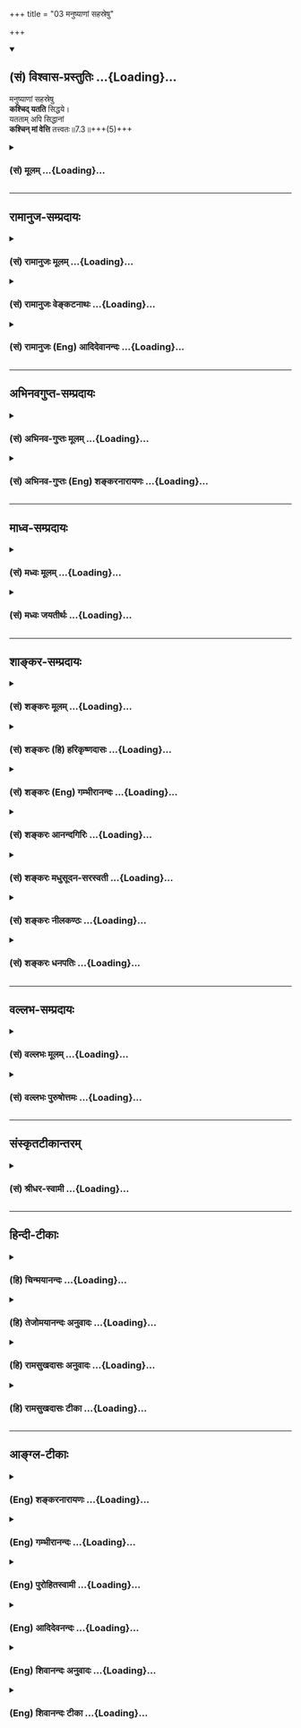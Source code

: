 +++
title = "03 मनुष्याणां सहस्रेषु"

+++
<div class="js_include" newlevelforh1="2" title="(सं) विश्वास-प्रस्तुतिः" unfilled url="/mahAbhAratam/shlokashaH/06-bhIShma-parva/03-bhagavad-gItA-parva/saMskRtam/vishvAsa-prastutiH/07_jnAna-vijnAna-yogaH/03_manuShyANAM_sahas.md">
<details open><summary><h2>(सं) विश्वास-प्रस्तुतिः ...{Loading}...</h2></summary>

मनुष्याणां सहस्रेषु  
**कश्चिद् यतति** सिद्धये।  
यतताम् अपि सिद्धानां  
**कश्चिन् मां वेत्ति** तत्त्वतः॥7.3॥+++(5)+++
</details>
</div>
<div class="js_include collapsed" newlevelforh1="3" title="(सं) मूलम्" unfilled url="/mahAbhAratam/shlokashaH/06-bhIShma-parva/03-bhagavad-gItA-parva/saMskRtam/mUlam/07_jnAna-vijnAna-yogaH/03_manuShyANAM_sahas.md">
<details><summary><h3>(सं) मूलम् ...{Loading}...</h3></summary>

मनुष्याणां सहस्रेषु कश्चिद्यतति सिद्धये।  
यततामपि सिद्धानां कश्चिन्मां वेत्ति तत्त्वतः।।7.3।।
</details>
</div>


_________________
## रामानुज-सम्प्रदायः
<div class="js_include collapsed" newlevelforh1="3" title="(सं) रामानुजः मूलम्" unfilled url="/mahAbhAratam/shlokashaH/06-bhIShma-parva/03-bhagavad-gItA-parva/saMskRtam/rAmAnujaH/mUlam/07_jnAna-vijnAna-yogaH/03_manuShyANAM_sahas.md">
<details><summary><h3>(सं) रामानुजः मूलम् ...{Loading}...</h3></summary>

।।7.3।। मनुष्याः शास्त्राधिकारयोग्याः तेषां **सहस्रेषु कश्चिद्** एव
सिद्धिपर्यन्तं यतते। सिद्धिपर्यन्तं यतमानानां सहस्रेषु **कश्चिद्** एव
**मां** विदित्वा मत्तः सिद्धये यतते। मद्विदां सहस्रेषु **तत्त्वतो**
यथावत्स्थितं **मां वेत्ति** न कश्चिद् इति अभिप्रायः। स महात्मा सुदुर्लभः
(गीता 7।19)मां तु वेद न कश्चन (गीता 7।26) इति हि वक्ष्यते।

</details>
</div>
<div class="js_include collapsed" newlevelforh1="3" title="(सं) रामानुजः वेङ्कटनाथः" unfilled url="/mahAbhAratam/shlokashaH/06-bhIShma-parva/03-bhagavad-gItA-parva/saMskRtam/rAmAnujaH/venkaTanAthaH/07_jnAna-vijnAna-yogaH/03_manuShyANAM_sahas.md">
<details><summary><h3>(सं) रामानुजः वेङ्कटनाथः ...{Loading}...</h3></summary>

  
  
।।7.3।। पुनरपि प्रकारान्तरेण प्रशंसा क्रियत इत्यभिप्रायेणाह
वक्ष्यमाणस्येति। मनुष्यशब्दोऽत्र न जातिविशेषाभिप्रायः
देवादीनामप्यधिकारस्य शारीरके समर्थितत्वात्। अतः
सिद्ध्यर्थयतनयोग्यमात्राभिप्राय इति दर्शयतिशास्त्राधिकारयोग्या इति।
सिद्ध्यर्थयतनमात्रं प्रायेण सर्वसाधारणम् अतःसिद्धये इत्यस्यकश्चित्
इत्युक्तविशेषान्वयायसिद्धिपर्यन्तमित्युक्तम्। मां वेत्ति इत्युक्तवेदनस्य
तदधीनसिद्धिपर्यन्तयतनार्थत्वंयततामपि सिद्धानाम्
इत्यनुवादेनाभिप्रेतमित्याहमां विदित्वा मत्तः सिद्धये यतत इति।
प्राप्यस्यैव प्रापकत्वादिकमिह तत्त्वम्। तत्त्वतः इति विशिष्टं वेदनं
सामान्यतोऽपि वेदनमात्रे सत्येव हि भवति अतोयततामपि सिद्धानां कश्चिन्मां
वेत्तिमद्विधेषु कश्चिन्मां तत्त्वतो वेत्ति इति वाक्यद्वयं
विवक्षितमित्यभिप्रायेणसिद्धिपर्यन्तं
यतमानानामित्यादिवाक्यभेदः। कश्चिन्मां वेत्ति इत्यत्र कश्चिदेव वेत्ति न
द्वाविति विवक्षा व्यासभीष्माद्यनेकदर्शनादयुक्ता। कश्चिद्वेत्त्येवेति
विवक्षा चात्र निरर्थका दौर्लभ्यवचनविरुद्धा च
अतोऽर्थस्वभावाद्वक्ष्यमाणसंवादाच्च फलितं दुर्लभत्वाभिप्रायं दर्शयति न
कश्चिदिति।  
  

</details>
</div>
<div class="js_include collapsed" newlevelforh1="3" title="(सं) रामानुजः (Eng) आदिदेवानन्दः" unfilled url="/mahAbhAratam/shlokashaH/06-bhIShma-parva/03-bhagavad-gItA-parva/saMskRtam/rAmAnujaH/english/AdidevAnandaH/07_jnAna-vijnAna-yogaH/03_manuShyANAM_sahas.md">
<details><summary><h3>(सं) रामानुजः (Eng) आदिदेवानन्दः ...{Loading}...</h3></summary>

7.3 'Men', i.e., those who are alified for observing the ;nds of the Sastras - among thousands of such men, only some one strives till the attainment of perfection. Among thousands who strive till the attainment of perfection, some one only, understanding Me, strives to attain success through Me (i.e., through My grace). Among thousands of those who might know Me, some one only knows Me in reality, as I am. In other words, there is no one who is capable of knowing Me as I am, i.e., as distinguished from all other entities, as implied in the expression Vijnana. Sri Krsna will declare later on: 'It is very hard to find such a great-souled person' (7.19), and 'But no one knows Me' (7.26).

</details>
</div>


_________________
## अभिनवगुप्त-सम्प्रदायः
<div class="js_include collapsed" newlevelforh1="3" title="(सं) अभिनव-गुप्तः मूलम्" unfilled url="/mahAbhAratam/shlokashaH/06-bhIShma-parva/03-bhagavad-gItA-parva/saMskRtam/abhinava-guptaH/mUlam/07_jnAna-vijnAna-yogaH/03_manuShyANAM_sahas.md">
<details><summary><h3>(सं) अभिनव-गुप्तः मूलम् ...{Loading}...</h3></summary>

।।7.3।। मनुष्याणामिति। अस्य च वस्तुनः सर्वो न योग्यः इत्यनेन दुर्लभत्वात्
यत्नसेव्यतामाह+++(N यत्नः सेव्यतामित्याह)+++।

</details>
</div>
<div class="js_include collapsed" newlevelforh1="3" title="(सं) अभिनव-गुप्तः (Eng) शङ्करनारायणः" unfilled url="/mahAbhAratam/shlokashaH/06-bhIShma-parva/03-bhagavad-gItA-parva/saMskRtam/abhinava-guptaH/english/shankaranArAyaNaH/07_jnAna-vijnAna-yogaH/03_manuShyANAM_sahas.md">
<details><summary><h3>(सं) अभिनव-गुप्तः (Eng) शङ्करनारायणः ...{Loading}...</h3></summary>

7.3 Manusyanam etc. All \[persons\] are not fit for this subject. By
this statement, \[the Bhagavat\] has declared that, as the subject is
difficult to grasp, it is to be learnt with effort.

</details>
</div>


_________________
## माध्व-सम्प्रदायः
<div class="js_include collapsed" newlevelforh1="3" title="(सं) मध्वः मूलम्" unfilled url="/mahAbhAratam/shlokashaH/06-bhIShma-parva/03-bhagavad-gItA-parva/saMskRtam/madhvaH/mUlam/07_jnAna-vijnAna-yogaH/03_manuShyANAM_sahas.md">
<details><summary><h3>(सं) मध्वः मूलम् ...{Loading}...</h3></summary>

।।7.3।। दौर्लभ्यं ज्ञानस्याह मनुष्याणामिति।

</details>
</div>
<div class="js_include collapsed" newlevelforh1="3" title="(सं) मध्वः जयतीर्थः" unfilled url="/mahAbhAratam/shlokashaH/06-bhIShma-parva/03-bhagavad-gItA-parva/saMskRtam/madhvaH/jayatIrthaH/07_jnAna-vijnAna-yogaH/03_manuShyANAM_sahas.md">
<details><summary><h3>(सं) मध्वः जयतीर्थः ...{Loading}...</h3></summary>

।।7.3।। ननु ज्ञानादिवचनं प्रतिज्ञाय यत्किञ्चित्कथमुच्यते इत्यत आह
**दौर्लभ्यमि**ति। श्रोतुरादरजननार्थमिति शेषः। ज्ञानस्य दौर्लभ्ये
विज्ञानस्य तत्सुतराम्।

</details>
</div>


_________________
## शाङ्कर-सम्प्रदायः
<div class="js_include collapsed" newlevelforh1="3" title="(सं) शङ्करः मूलम्" unfilled url="/mahAbhAratam/shlokashaH/06-bhIShma-parva/03-bhagavad-gItA-parva/saMskRtam/shankaraH/mUlam/07_jnAna-vijnAna-yogaH/03_manuShyANAM_sahas.md">
<details><summary><h3>(सं) शङ्करः मूलम् ...{Loading}...</h3></summary>

।।7.3।। **मनुष्याणां** मध्ये **सहस्रेषु** अनेकेषु **कश्चित् यतति**
प्रयत्नं करोति **सिद्धये** सिद्ध्यर्थम्। तेषां **यततामपि सिद्धानाम्**
सिद्धा एव हि ते ये मोक्षाय यतन्ते तेषां **कश्चित्** एव हि **मां वेत्ति
तत्त्वतः** यथावत्।। श्रोतारं प्ररोचनेन अभिमुखीकृत्याह

</details>
</div>
<div class="js_include collapsed" newlevelforh1="3" title="(सं) शङ्करः (हि) हरिकृष्णदासः" unfilled url="/mahAbhAratam/shlokashaH/06-bhIShma-parva/03-bhagavad-gItA-parva/saMskRtam/shankaraH/hindI/harikRShNadAsaH/07_jnAna-vijnAna-yogaH/03_manuShyANAM_sahas.md">
<details><summary><h3>(सं) शङ्करः (हि) हरिकृष्णदासः ...{Loading}...</h3></summary>

।।7.3।। यह ( दुलर्भ ) कैसे है सो कहते हैं हजारों मनुष्योंमें कोई एक ही (
मोक्षरूप ) सिद्धिके लिये प्रयत्न करता है और उन यत्न करनेवाले सिद्धोंमें
भी जो मोक्षके लिये यत्न करते हैं वे ( एक तरहसे ) सिद्ध ही हैं उनमें भी
कोई एक ही मुझे तत्त्वसे यथार्थ जान पाता है।

</details>
</div>
<div class="js_include collapsed" newlevelforh1="3" title="(सं) शङ्करः (Eng) गम्भीरानन्दः" unfilled url="/mahAbhAratam/shlokashaH/06-bhIShma-parva/03-bhagavad-gItA-parva/saMskRtam/shankaraH/english/gambhIrAnandaH/07_jnAna-vijnAna-yogaH/03_manuShyANAM_sahas.md">
<details><summary><h3>(सं) शङ्करः (Eng) गम्भीरानन्दः ...{Loading}...</h3></summary>

7.3 Sahasresu manusyanam, among thousands, among a multitude of men;
kascit, a rare one; yatati, endeavours; siddhaye, for perfection. \[For
perfection: for the rise of Knowledge through the purification of the
mind.\] Siddhanam api, even of the perfected one; yatatam, who are
diligent-they (those diligent ones themselves) being (considered to be)
verily perfect because they are striving for Liberation; of them-;
kascit, one perchance, indeed; vetti, knows; mam, Me; tattvatah, in
truth. Having drawn the attention of the hearer by arousing interest,
the Lord says:

</details>
</div>
<div class="js_include collapsed" newlevelforh1="3" title="(सं) शङ्करः आनन्दगिरिः" unfilled url="/mahAbhAratam/shlokashaH/06-bhIShma-parva/03-bhagavad-gItA-parva/saMskRtam/shankaraH/AnandagiriH/07_jnAna-vijnAna-yogaH/03_manuShyANAM_sahas.md">
<details><summary><h3>(सं) शङ्करः आनन्दगिरिः ...{Loading}...</h3></summary>

।।7.3।। ज्ञानस्य दुर्लभत्वं प्रश्नपूर्वकं प्रकटयति **कथमित्यादिना।**
सहस्रशब्दस्य बहुवाचकत्वमुपेत्य व्याकरोति **अनेकेष्विति।** सिद्धये
सत्त्वशुद्धिद्वारा ज्ञानोत्पत्त्यर्थमित्यर्थः। सिद्ध्यर्थं यतमानानां कथं
सिद्धत्वमित्याशङ्क्याह **सिद्धा एवेति।** सर्वेषामेव तेषां
ज्ञानोदयात्तस्य सुलभत्वमित्याशङ्क्याह **तेषामिति।**

</details>
</div>
<div class="js_include collapsed" newlevelforh1="3" title="(सं) शङ्करः मधुसूदन-सरस्वती" unfilled url="/mahAbhAratam/shlokashaH/06-bhIShma-parva/03-bhagavad-gItA-parva/saMskRtam/shankaraH/madhusUdana-sarasvatI/07_jnAna-vijnAna-yogaH/03_manuShyANAM_sahas.md">
<details><summary><h3>(सं) शङ्करः मधुसूदन-सरस्वती ...{Loading}...</h3></summary>

।।7.3।। अतिदुर्लभं चैतन्मदनुग्रहमन्तरेण महाफलं ज्ञानम् यतः मनुष्याणां
शास्त्रीयज्ञानकर्मयोग्यानां सहस्रेषु मध्ये
कश्चिदेकोऽनेकजन्मकृतसुकृतसमासादितनित्यानित्यवस्तुविवेकः सन् यतति यतते
सिद्धये सत्त्वशुद्धिद्वारा ज्ञानोत्पत्तये। यततां यतमानानां ज्ञानाय
सिद्धानां प्रागर्जितसुकृतानां साधकानामपि मध्ये कश्चिदेकः
श्रवणमनननिदिध्यासनपरिपाकान्ते मामीश्वरं वेत्ति साक्षात्करोति तत्त्वतः
प्रत्यगभेदेन तत्त्वमसीत्यादिगुरूपदिष्टमहावाक्येभ्यः। अनेकेषु
मनुष्येष्वात्मज्ञानसाधनानुष्ठायी परमदुर्लभः। साधनानुष्ठायिष्वपि मध्ये
फलभागी परमदुर्लभ इति किं वक्तव्यमस्य ज्ञानस्य माहात्म्यमित्यभिप्रायः।

</details>
</div>
<div class="js_include collapsed" newlevelforh1="3" title="(सं) शङ्करः नीलकण्ठः" unfilled url="/mahAbhAratam/shlokashaH/06-bhIShma-parva/03-bhagavad-gItA-parva/saMskRtam/shankaraH/nIlakaNThaH/07_jnAna-vijnAna-yogaH/03_manuShyANAM_sahas.md">
<details><summary><h3>(सं) शङ्करः नीलकण्ठः ...{Loading}...</h3></summary>

।।7.3।। एतदेव ज्ञानं दौर्लभ्यप्रदर्शनेन स्तौति **मनुष्याणामिति।** यततां
यतमानानाम्।

</details>
</div>
<div class="js_include collapsed" newlevelforh1="3" title="(सं) शङ्करः धनपतिः" unfilled url="/mahAbhAratam/shlokashaH/06-bhIShma-parva/03-bhagavad-gItA-parva/saMskRtam/shankaraH/dhanapatiH/07_jnAna-vijnAna-yogaH/03_manuShyANAM_sahas.md">
<details><summary><h3>(सं) शङ्करः धनपतिः ...{Loading}...</h3></summary>

।।7.3।। अतो मद्विषयं तत्त्वज्ञानं सार्वज्ञ्यसंपादकत्वादतिदुर्लभमित्याह
मनुष्याणामिति। मनुष्याणामनेकयोनिषु पुण्यवशाल्लब्धदेहानां सहस्त्रेषु
असंख्यातेषुशतं सहस्त्रं लक्षं च सर्वमक्षय्यवाचकम् इत्युक्तेः।
अक्षय्यमित्यस्यासंख्यातमित्यर्थः।
कश्चिदनेकजन्मार्जितपुण्यपुञ्जवशाल्लब्धविवेकादिसाधनो यतते यत्नं
श्रवणादिरुपं करोति। यततामपि यतमानानामपि सिद्धानां मुमुक्षणाम्।
साधकत्वेऽपि सिद्धत्वकथनं तेषामुत्कर्षद्योतनार्थम्। अपरे तु सिद्धये
आत्मज्ञानाय यतते। यततामपि सहस्त्रेषु कश्चिदेव प्रकृष्टपुण्यवशादात्मानं
वेत्ति तादृशानामप्यात्मज्ञानसिद्धानां सहस्त्रेषु कश्चिदेव मां परमात्मानं
मत्प्रसादेन तत्त्वतो वेत्तीति वर्णयन्ति। अस्मिन्पक्षे
मुख्यसिद्धशब्दार्थालाभस्त्वस्त्येवात्मपदाध्याहारस्य कश्चिदत्यस्य
वेत्तीत्यस्य चावृत्तेरध्याहारस्य वा क्लेशोऽतिरिच्यते इत्ययं
षक्षश्चिन्त्यः। तेषां मध्ये कश्चितेव मां परमेश्वरं तत्त्वतो
यथावतस्वाभिन्नत्वेन वेत्ति जानाति।

</details>
</div>


_________________
## वल्लभ-सम्प्रदायः
<div class="js_include collapsed" newlevelforh1="3" title="(सं) वल्लभः मूलम्" unfilled url="/mahAbhAratam/shlokashaH/06-bhIShma-parva/03-bhagavad-gItA-parva/saMskRtam/vallabhaH/mUlam/07_jnAna-vijnAna-yogaH/03_manuShyANAM_sahas.md">
<details><summary><h3>(सं) वल्लभः मूलम् ...{Loading}...</h3></summary>

।।7.3।। यतः मनुष्याणामिति। आत्मतत्त्वज्ञानाय कश्चिद्यतति। तादृशानामपि
मध्ये मां भगवन्तं परमात्मानं सर्वधर्माश्रयमीश्वरं तत्त्वतः
निरतिशयमहिमत्वतः कश्चिदेव व्यासवामदेवशुकादिर्वेत्ति न सर्वः।
अतस्तन्मदीयं ज्ञानं ते वक्ष्यामीत्यर्थः।

</details>
</div>
<div class="js_include collapsed" newlevelforh1="3" title="(सं) वल्लभः पुरुषोत्तमः" unfilled url="/mahAbhAratam/shlokashaH/06-bhIShma-parva/03-bhagavad-gItA-parva/saMskRtam/vallabhaH/puruShottamaH/07_jnAna-vijnAna-yogaH/03_manuShyANAM_sahas.md">
<details><summary><h3>(सं) वल्लभः पुरुषोत्तमः ...{Loading}...</h3></summary>

  
  
।।7.3।। ज्ञातव्यं कुतो नावशिष्यते इत्यत आह मनुष्याणामिति। पूर्वं तु
भगवत्सन्निधानान्निस्सृतानां जीवानां मध्ये मनुष्यत्वं प्राप्तानामेव
भजनाधिकारस्तत्प्राप्तिश्च दास्यदानानुग्रहैकसाध्या तत्प्राप्त्यनन्तरं च
भावार्थं समर्पितस्य देहस्य तदाप्त्यर्थं लीलया प्राकट्यमतिदुर्लभं तत्रापि
भावसेवया प्रीतेन भगवदुक्तस्वस्वरूपज्ञानमतिदुर्लभम्।
एतत्सर्वसिद्धिर्यज्ज्ञानेन भवति तज्ज्ञाने न किञ्चिदवशिष्यते तदाह
मनुष्याणां सहस्रेषु भजनौपयिकप्राप्तदेहानां सहस्रेषु असङ्ख्यातेषु कश्चित्
दुर्लभो मदनुग्रहैकरूपः सिद्धये मत्सिद्धिस्वरूपनिमित्तं
यासिद्धिर्द्वितीयस्कन्धे अ.1 उक्ता तदर्थं यतति यत्नवान् भवति। यततामपि
यत्नं कुर्वतामपि सिद्धानां मध्ये कश्चित्
स्वरमणेच्छादिभावरहितस्तत्स्वरूपात्मकधामरममाणं मां
तत्त्वतस्तदनुग्रहैकलभ्यत्वेन वेत्ति जानाति। यत एतज्ज्ञानमतिदुर्लभम्।
यज्ज्ञानान्तरं न किञ्चिदवशिष्यते तन्मया त्वदर्थमुच्यत इति भावः।  
  

</details>
</div>


_________________
## संस्कृतटीकान्तरम्
<div class="js_include collapsed" newlevelforh1="3" title="(सं) श्रीधर-स्वामी" unfilled url="/mahAbhAratam/shlokashaH/06-bhIShma-parva/03-bhagavad-gItA-parva/saMskRtam/shrIdhara-svAmI/07_jnAna-vijnAna-yogaH/03_manuShyANAM_sahas.md">
<details><summary><h3>(सं) श्रीधर-स्वामी ...{Loading}...</h3></summary>

।।7.3।। मद्भक्तिं विना तु मज्ज्ञानं दुर्लभमित्याह **मनुष्याणामिति।**
असंख्यातानां जीवानां मध्ये मनुष्यव्यतिरिक्तानां श्रेयसि प्रवृत्तिरेव
नास्ति मनुष्याणां तु सहस्रेषु मध्ये कश्चिदेव प्रकृष्टपुण्यवशात्सिद्धये
आत्मज्ञानाय प्रयतते प्रयत्नं कुर्वतामपि सहस्रेषु कश्चिदेव
प्रकृष्टपुण्यवशादात्मानं वेत्ति तादृशानां चात्मज्ञानसिद्धानां सहस्रेषु
कश्चिदेव मां परमात्मानं मत्प्रसादेन तत्त्वतो वेत्ति तदेवमतिदुर्लभमपि
मज्ज्ञानं तुभ्यमहं वक्ष्यामीत्यर्थः।

</details>
</div>


_________________
## हिन्दी-टीकाः
<div class="js_include collapsed" newlevelforh1="3" title="(हि) चिन्मयानन्दः" unfilled url="/mahAbhAratam/shlokashaH/06-bhIShma-parva/03-bhagavad-gItA-parva/hindI/chinmayAnandaH/07_jnAna-vijnAna-yogaH/03_manuShyANAM_sahas.md">
<details><summary><h3>(हि) चिन्मयानन्दः ...{Loading}...</h3></summary>

।।7.3।। भारतीय आध्यात्मिक साहित्य में भिन्नभिन्न आचार्यों ने विभिन्न
प्रकार से बारम्बार इस विचार को दोहराया है कि आत्मज्ञान तथा उसका अपरोक्ष
अनुभव प्राप्त करने वाले साधक विरले ही होते हैं। इसके पूर्व भी हमें यह
बताया गया था कि वेदान्त के सिद्धांतों को भी एक आश्चर्य के समान सुना तथा
समझा जाता है। उपनिषदों में भी इसीतथ्य का ऋषियों ने वर्णन किया है। यहाँ
भगवान् श्रीकृष्ण के अनुसार आत्मज्ञान की प्राप्ति का उत्तरदायितत्व साधक
पर ही निर्भर है। यदि कोई साधक इस अनुभव को प्राप्त नहीं कर पाता है तो
उसका एकमात्र कारण आवश्यक पुरुषार्थ का अभाव है। वेदान्त अध्यात्म विषयक
विज्ञान होने के कारण हमारे लिए अपने अवगुणों का ज्ञानमात्र पर्याप्त नहीं
है वरन् उसकी निवृत्ति के लिए और आत्मबल की वृद्धि के लिए आवश्यक है कि हम
वेदान्त ज्ञान को अपने जीवन में उतारने का भी सदैव प्रयत्न करें। यह एक
सर्वविदित तथ्य है कि किसी विरले पुरुष में ही आत्मोन्नति की तीव्र अभिलाषा
होती है जिसके लिए वह अपना सर्वस्व अर्पण करने को तत्पर रहता है। सहस्रों
मनुष्यों में से जो लोग वेदान्त का श्रवण करते हैं तथा सम्भवत बौद्धिक स्तर
पर तत्प्रतिपादित समस्त सिद्धांतों को समझते भी हैं उनमें भी कोईकोई पुरुष
ऐसे ही होते हैं जो आध्यात्मिक जीवन पद्धति को पूर्णतया अपनाते हैं ऐसे
प्रयत्नशील साधकों में से कोई एक साधक मुझे तत्त्व से जानता है। इसके अनेक
कारण हैं। जब शिष्य उत्साहपूर्वक एकाग्रचित्त होकर सद्गुरु के उपदेश का
श्रवण करता है तब वह स्वयं किसी सीमा तक ऊँचा उठ भी सकता है। परन्तु हो
सकता है कि सत्य के द्वार तक पहुँचकर भी वह किसी सूक्ष्म एवं अज्ञात
अभिलाषा अथवा अनजाने गर्व के कारण अपनी प्रगति के मार्ग को अवरुद्ध कर ले
और इस प्रकार सत्य के दर्शन से वंचित ही रह जाय। इस दृष्टि से ईसामसीह की
यह घोषणा अर्थपूर्ण है कि एक धनवान् व्यक्ति के स्वर्ग द्वार में प्रवेख
करने की अपेक्षा एक ऊँट सुई के छिद्र से सरलता से प्रवेश करके बाहर निकल
सकता है। यहाँ धन शब्द से अभिप्राय मन में संचित वासनाओं से है न कि लौकिक
सम्पत्ति से। जब तक मन पूर्णत्ाया वासनारहित होकर शुद्ध नहीं हो जाता तब तक
वह सत्य के आनन्द का अनुभव नहीं कर सकता है। भगवान् श्रीकृष्ण की दृष्टि को
ध्यान में रखकर इस श्लोक पर विचार करने से उसका अर्थ यह प्रतीत होता है कि
विरले लोग ही वेदान्त का श्रवण करके उसके सिद्धांत को यथार्थ रूप में समझ
पाते हैं। उनमें भी ऐसे साधकों की संख्या बहुत कम ही होती है जिनमें सत्य
एवं शुद्धि का जीवन जीने के लिए लक्ष्य का आवश्यक ज्ञान मन की दृढ़ता
शारीरिक सहनशक्ति तथा प्रयत्न की सम्पन्नता हो। अर्जुन तथा गीता के
जिज्ञासु लोग ऐसे ही विरले पुरुष हैं जो आत्मज्ञान के अधिकारी हैं। उन्हें
भगवान् श्रीकृष्ण विज्ञान के सहित ज्ञान के उपदेश का वचन देते हैं जिससे
आत्मा का साक्षात् अनुभव हो सकता है। इस प्रकार श्रोता में इस ज्ञान के
प्रति रुचि उत्पन्न कराकर भगवान् आगे कहते हैं

</details>
</div>
<div class="js_include collapsed" newlevelforh1="3" title="(हि) तेजोमयानन्दः अनुवादः" unfilled url="/mahAbhAratam/shlokashaH/06-bhIShma-parva/03-bhagavad-gItA-parva/hindI/tejomayAnandaH/anuvAdaH/07_jnAna-vijnAna-yogaH/03_manuShyANAM_sahas.md">
<details><summary><h3>(हि) तेजोमयानन्दः अनुवादः ...{Loading}...</h3></summary>

।।7.3।। सहस्रों मनुष्यों में कोई ही मनुष्य पूर्णत्व की सिद्धि के लिए
प्रयत्न करता है और उन प्रयत्नशील साधकों में भी कोई ही पुरुष मुझे तत्त्व
से जानता है।।  
  

</details>
</div>
<div class="js_include collapsed" newlevelforh1="3" title="(हि) रामसुखदासः अनुवादः" unfilled url="/mahAbhAratam/shlokashaH/06-bhIShma-parva/03-bhagavad-gItA-parva/hindI/rAmasukhadAsaH/anuvAdaH/07_jnAna-vijnAna-yogaH/03_manuShyANAM_sahas.md">
<details><summary><h3>(हि) रामसुखदासः अनुवादः ...{Loading}...</h3></summary>

।।7.3।। हजारों मनुष्योंमें कोई एक वास्तविक सिद्धिके लिये यत्न करता है और
उन यत्न करनेवाले सिद्धोंमें कोई एक ही मुझे तत्त्वसे जानता है।

</details>
</div>
<div class="js_include collapsed" newlevelforh1="3" title="(हि) रामसुखदासः टीका" unfilled url="/mahAbhAratam/shlokashaH/06-bhIShma-parva/03-bhagavad-gItA-parva/hindI/rAmasukhadAsaH/TIkA/07_jnAna-vijnAna-yogaH/03_manuShyANAM_sahas.md">
<details><summary><h3>(हि) रामसुखदासः टीका ...{Loading}...</h3></summary>

।।7.3।।***व्याख्या--*'मनुष्याणां सहस्रेषु कश्चिद्यतति
सिद्धये'--**(टिप्पणी प₀ 395.1) 'हजारों मनुष्योंमें' कोई एक ही मेरी
प्राप्तिके लिये यत्न करता है। तात्पर्य है कि जिनमें मनुष्यपना है अर्थात्
जिनमें पशुओंकी तरह खाना-पीना और ऐश-आराम करना नहीं है, वे ही वास्तवमें
मनुष्य हैं। उन मनुष्योंमें भी जो नीति और धर्मपर चलनेवाले हैं, ऐसे मनुष्य
हजारों हैं। उन हजारों मनुष्योंमें भी कोई एक ही सिद्धिके लिये **(टिप्पणी
प₀ 395.2)** यत्न करता है अर्थात् जिससे बढ़कर कोई लाभ नहीं, जिसमें दुःखका
लेश भी नहीं और आनन्दकी किञ्चिन्मात्र भी कमी नहीं, कमीकी सम्भावना ही
नहीं--ऐसे स्वतःसिद्ध नित्यतत्त्वकी प्राप्तिके लिये यत्न करता है। जो
परलोकमें स्वर्ग आदिकी प्राप्ति नहीं चाहता और इस लोकमें धन, मान, भोग,
कीर्ति आदि नहीं चाहता अर्थात् जो उत्पत्ति-विनाशशील वस्तुओंमें नहीं अटकता
और भोगे हुए भोगोंके तथा मान-बड़ाई, आदर-सत्कार आदिके संस्कार रहनेसे उन
विषयोंका सङ्ग होनेपर, उन विषयोंमें रुचि होते रहनेपर भी जो अपनी मान्यता,
उद्देश्य, विचार, सिद्धान्त आदिसे विचलित नहीं होता--ऐसा कोई एक पुरुष ही
सिद्धिके लिये यत्न करता है। इससे सिद्ध होता है कि परमात्मप्राप्तिरूप
सिद्धिके लिये यत्न करनेवाले अर्थात् दृढ़तासे उधर लगनेवाले बहुत कम मनुष्य
होते हैं। परमात्मप्राप्तिकी तरफ न लगनेमें कारण है--भोग और संग्रहमें लगना।
सांसारिक भोग-पदार्थोंमें केवल आरम्भमें ही सुख दीखता है। मनुष्य प्रायः
तत्काल सुख देनेवाले साधनोंमें ही लगते हैं। उनका परिणाम क्या होगा--इसपर
वे विचार करते ही नहीं। अगर वे भोग और ऐश्वर्यके परिणामपर विचार करने लग
जायँ कि 'भोग और संग्रहके अन्तमें कुछ नहीं मिलेगा, रीते रह जायँगे और उनकी
प्राप्तिके लिये किये हुए पाप-कर्मोंके फलस्वरूप चौरासी लाख योनियों तथा
नरकोंके रूपमें दुःख-ही-दुख मिलेगा', तो वे परमात्माके साधनमें लग जायँगे।
दूसरा कारण यह है कि प्रायः लोग सांसारिक भोगोंमें ही लगे रहते हैं।
उनमेंसे कुछ लोग संसारके भोगोंसे ऊँचे उठते भी हैं तो वे परलोकके स्वर्ग
आदि भोग-भूमियोंकी प्राप्तिमें लग जाते हैं। परन्तु अपना कल्याण हो जाय,
परमात्माकी प्राप्ति हो जाय--ऐसा दृढ़तासे विचार करके परमात्माकी तरफ
लगनेवाले लोग बहुत कम होते हैं। इतिहासमें भी देखते हैं तो सकामभावसे
तपस्या आदि साधन करनेवालोंके ही चरित्र विशेष आते हैं। कल्याणके लिये
तत्परतासे साधन करनेवालोंके चरित्र बहुत ही कम आते हैं। वास्तवमें
परमात्मतत्त्वकी प्राप्ति कठिन या दुर्लभ नहीं है, प्रत्युत इधर सच्ची
लगनसे तत्परतापूर्वक लगनेवाले बहुत कम हैं। इधर दृढ़तासे न लगनेमें
संयोगजन्य सुखकी तरफ आकृष्ट होना और परमात्मतत्त्वकी प्राप्तिके लिये
भविष्यकी आशा **(टिप्पणी प₀ 395.3)** रखना ही खास कारण है।  
  
**'यततामपि सिद्धानाम्' (टिप्पणी प₀ 395.4)--**यहाँ 'सिद्ध' शब्दसे उनको
लेना चाहिये, जिनका अन्तःकरण शुद्ध हो गया है और जो केवल एक भगवान्में ही
लग गये हैं। उन्हींको गीतामें 'महात्मा' कहा गया है। यद्यपि 'सब कुछ
परमात्मा ही है' ऐसा जाननेवाले तत्त्वज्ञ पुरुषको भी (7। 19में) महात्मा
कहा गया है, तथापि यहाँ तो वे ही महात्मा साधक लेने चाहिये, जो आसुरी
सम्पत्तिसे रहित होकर केवल दैवी सम्पत्तिका आश्रय लेकर अनन्यभावसे भगवान्का
भजन करते हैं (गीता 9। 13)। इसका कारण यह है कि वे यत्न करते
हैं--**'यतताम्। '**इसलिये यहाँ (7। 19 में वर्णित) तत्त्वज्ञ महात्माको
नहीं लेना चाहिये। यहाँ **'यतताम्'**पदका तात्पर्य मात्र बाह्य चेष्टाओंसे
नहीं है। इसका तात्पर्य है--भीतरमें केवल परमात्मप्राप्तिकी उत्कट उत्कण्ठा
लगना, स्वाभाविक ही लगन होना और स्वाभाविक ही आदरपूर्वक उन परमात्माका
चिन्तन होना।  
  
**'कश्चिन्मां वेत्ति तत्त्वतः'--**ऐसे यत्न करनेवालोंमें कोई एक ही मेरेको
तत्त्वसे जानता है। यहाँ 'कोई एक ही जानता है' ऐसा कहनेका यह बिलकुल
तात्पर्य नहीं है कि यत्न करनेवाले सब नहीं जानेंगे, प्रत्युत यहाँ इसका
तात्पर्य है कि प्रयत्नशील साधकोंमें वर्तमान समयमें कोई एक ही तत्त्वको
जाननेवाला मिलता है। कारण कि कोई एक ही उस तत्त्वको जानता है और वैसे ही
दूसरा कोई एक ही उस तत्त्वका विवेचन करता है--**'आश्चर्यवत्पश्यति
कश्चिदेनमाश्चर्यवद्वदति तथैव चान्यः'**(गीता 2। 29)। यहाँ **'तथैव
चान्यः'**(वैसे ही दूसरा कोई) कहनेका तात्पर्य न जाननेवाला नहीं है;
क्योंकि जो नहीं जानता है, वह क्या कहेगा और कैसे कहेगा; अतः 'दूसरा कोई'
कहनेका तात्पर्य है कि जाननेवालोंमेंसे कोई एक उसका विवेचन करनेवाला होता
है। दूसरे जितने भी जानकार हैं, वे स्वयं तो जानते हैं, पर विवेचन करनेमें,
दूसरोंको समझानेमें वे सब-के-सब समर्थ नहीं होते। प्रायः लोग इस (तीसरे)
श्लोकको तत्त्वकी कठिनता बतानेवाला मानते हैं। परन्तु वास्तवमें यह श्लोक
तत्त्वकी कठिनताके विषयमें नहीं है; क्योंकि परमात्म-तत्त्वकी प्राप्ति
कठिन नहीं है, प्रत्युत तत्त्वप्राप्तिकी उत्कट अभिलाषा होना और अभिलाषाकी
पूर्तिके लिये तत्त्वज्ञ जीवन्मुक्त महापुरुषोंका मिलना दुर्लभ है, कठिन
है। यहाँ भगवान् अर्जुनसे कहते हैं कि 'मैं कहूँगा और तू जानेगा,' तो
अर्जुन-जैसा अपने श्रेयका प्रश्न करनेवाला और भगवान-जैसा सर्वज्ञ कहनेका
मिलना दुर्लभ है। वास्तवमें देखा जाय तो केवल उत्कट अभिलाषा होना ही दुर्लभ
है। कारण कि अभिलाषा होनेपर उसको जाननेकी जिम्मेवारी भगवान्पर आ जाती
है। यहाँ **तत्त्वतः** कहनेका तात्पर्य है कि वह मेरे सगुण-निर्गुण,
साकार-निराकार, शिव, शक्ति, गणेश, सूर्य, विष्णु आदि रूपोंमें प्रकट
होनेवाले और समय-समयपर तरह-तरहके अवतार लेनेवाले मुझको तत्त्वसे जान लेता
है अर्थात् उसके जाननेमें किञ्चिन्मात्र भी सन्देह नहीं रहता और उसके
अनुभवमें एक परमात्मतत्त्वके सिवाय संसारकी किञ्चिन्मात्र भी सत्ता नहीं
रहती।  
  
***सम्बन्ध--***दूसरे श्लोकमें भगवान्ने ज्ञान-विज्ञान कहनेकी प्रतिज्ञा
की थी। उस प्रतिज्ञाके अनुसार अब भगवान् ज्ञान-विज्ञान कहनेका उपक्रम करते
हैं।

</details>
</div>


_________________
## आङ्ग्ल-टीकाः
<div class="js_include collapsed" newlevelforh1="3" title="(Eng) शङ्करनारायणः" unfilled url="/mahAbhAratam/shlokashaH/06-bhIShma-parva/03-bhagavad-gItA-parva/english/shankaranArAyaNaH/07_jnAna-vijnAna-yogaH/03_manuShyANAM_sahas.md">
<details><summary><h3>(Eng) शङ्करनारायणः ...{Loading}...</h3></summary>

7.3. Among thousands of men, perchance, one makes effort for the determined knowledge. Among those, having the determined knowledge-even though they make effort-perchance one realises Me correctly.

</details>
</div>
<div class="js_include collapsed" newlevelforh1="3" title="(Eng) गम्भीरानन्दः" unfilled url="/mahAbhAratam/shlokashaH/06-bhIShma-parva/03-bhagavad-gItA-parva/english/gambhIrAnandaH/07_jnAna-vijnAna-yogaH/03_manuShyANAM_sahas.md">
<details><summary><h3>(Eng) गम्भीरानन्दः ...{Loading}...</h3></summary>

7.3 Among thousands of men a rare one endeavours for perfection. Even of the perfected ones who are diligent, one perchance knows Me in truth.

</details>
</div>
<div class="js_include collapsed" newlevelforh1="3" title="(Eng) पुरोहितस्वामी" unfilled url="/mahAbhAratam/shlokashaH/06-bhIShma-parva/03-bhagavad-gItA-parva/english/purohitasvAmI/07_jnAna-vijnAna-yogaH/03_manuShyANAM_sahas.md">
<details><summary><h3>(Eng) पुरोहितस्वामी ...{Loading}...</h3></summary>

7.3 Among thousands of men scarcely one strives for perfection, and even amongst those who gain occult powers, perchance but one knows me in truth.

</details>
</div>
<div class="js_include collapsed" newlevelforh1="3" title="(Eng) आदिदेवनन्दः" unfilled url="/mahAbhAratam/shlokashaH/06-bhIShma-parva/03-bhagavad-gItA-parva/english/AdidevanandaH/07_jnAna-vijnAna-yogaH/03_manuShyANAM_sahas.md">
<details><summary><h3>(Eng) आदिदेवनन्दः ...{Loading}...</h3></summary>

7.3 Among thousands of men, some one strives for perfection; even among those who strive for perfection, some one only knows Me; and among those who know Me, some one only knows Me in reality.

</details>
</div>
<div class="js_include collapsed" newlevelforh1="3" title="(Eng) शिवानन्दः अनुवादः" unfilled url="/mahAbhAratam/shlokashaH/06-bhIShma-parva/03-bhagavad-gItA-parva/english/shivAnandaH/anuvAdaH/07_jnAna-vijnAna-yogaH/03_manuShyANAM_sahas.md">
<details><summary><h3>(Eng) शिवानन्दः अनुवादः ...{Loading}...</h3></summary>

7.3 Among thousands of men, one perchance strives for perfection; even among those successful strivers, only one perchance knows Me in essence.

</details>
</div>
<div class="js_include collapsed" newlevelforh1="3" title="(Eng) शिवानन्दः टीका" unfilled url="/mahAbhAratam/shlokashaH/06-bhIShma-parva/03-bhagavad-gItA-parva/english/shivAnandaH/TIkA/07_jnAna-vijnAna-yogaH/03_manuShyANAM_sahas.md">
<details><summary><h3>(Eng) शिवानन्दः टीका ...{Loading}...</h3></summary>

7.3 मनुष्याणाम् of men; सहस्रेषु among thousands; कश्चित् some one; यतति
strives; सिद्धये for perfection; यतताम् of the striving ones; अपि even;
सिद्धानाम् of the successful ones; कश्चित् some one; माम् Me; वेत्ति
knows; तत्त्वतः in essence.Commentary Mark how difficult it is to attain to the knowledge of the Self or to how Brahman in essence. Siddhanam literally means those who have attained to perfection (the perfected ones) but here it means only those who strive to attain perfection.Those who purchase diamonds; rubies or pearls are few. Those who study the postgraduate course are few. Even so those who attempt for Selfrealisation and who actually know the Truth in essence are few only.
The liberated ones (Jivanmuktas) are rare. Real Sadhakas are also rare.
The,knowledge of the Self bestows incalculable fruits on man; viz.;
immortality; eternal bliss; perennial joy and everlasting peace. It is very difficult to attain to this knowledge of the Self. But a good and earnest spiritual aspirant (Sadhaka) who is endowed with a strong determination and iron resolve; and who is eipped with the four means to salvation can easily obtain the knowledge of the Self.

</details>
</div>
